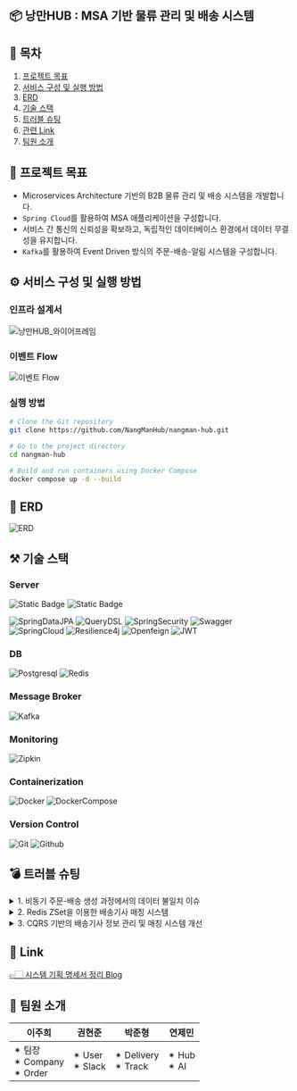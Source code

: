 ## 📦 낭만HUB : MSA 기반 물류 관리 및 배송 시스템


## 📄 목차
1. [프로젝트 목표](#📌-프로젝트-목표)   
2. [서비스 구성 및 실행 방법](#⚙️-서비스-구성-및-실행-방법)   
3. [ERD](#📐-ERD )   
4. [기술 스택](#⚒️-기술-스택)   
5. [트러블 슈팅](#💣-트러블-슈팅)
6. [관련 Link](#🔗-Link)
7. [팀원 소개](#👥-팀원-소개)

## 🎯 프로젝트 목표 
- Microservices Architecture 기반의 B2B 물류 관리 및 배송 시스템을 개발합니다.
- `Spring Cloud`를 활용하여 MSA 애플리케이션을 구성합니다.
- 서비스 간 통신의 신뢰성을 확보하고, 독립적인 데이터베이스 환경에서 데이터 무결성을 유지합니다.
- `Kafka`를 활용하여 Event Driven 방식의 주문-배송-알림 시스템을 구성합니다.

## ⚙️ 서비스 구성 및 실행 방법
### 인프라 설계서
![낭만HUB_와이어프레임](https://github.com/user-attachments/assets/33d6d343-53f8-4b00-ac46-dc82e1ef5402)
### 이벤트 Flow
![이벤트 Flow](https://github.com/user-attachments/assets/4e8f44b9-73f7-4701-aa07-0346bf13e3c5)
### 실행 방법
```bash
# Clone the Git repository
git clone https://github.com/NangManHub/nangman-hub.git

# Go to the project directory
cd nangman-hub

# Build and run containers using Docker Compose
docker compose up -d --build
```

## 📐 ERD 
![ERD](https://github.com/user-attachments/assets/6d09014c-fd4b-4613-8f18-55865e141193)

## ⚒️ 기술 스택 

### Server
![Static Badge](https://img.shields.io/badge/Java-17-blue)
![Static Badge](https://img.shields.io/badge/SpringBoot-3.4.0-green)

![SpringDataJPA](https://img.shields.io/badge/Spring%20Data%20JPA-6DB33F?style=for-the-badge)
![QueryDSL](https://img.shields.io/badge/QueryDSL-00B9F1?style=for-the-badge)
![SpringSecurity](https://img.shields.io/badge/spring%20security-6DB33F?style=for-the-badge)
![Swagger](https://img.shields.io/badge/-Swagger-6DB33F?style=for-the-badge)  
![SpringCloud](https://img.shields.io/badge/Spring%20Cloud-6DB33F?style=for-the-badge)
![Resilience4j](https://img.shields.io/badge/Resilience4j-00A2A2?style=for-the-badge)
![Openfeign](https://img.shields.io/badge/Openfeign-00A9FF?style=for-the-badge)
![JWT](https://img.shields.io/badge/JWT-000000?style=for-the-badge)

### DB  
![Postgresql](https://img.shields.io/badge/postgresql-4169E1?style=for-the-badge)
![Redis](https://img.shields.io/badge/redis-FF4438?style=for-the-badge)  

### Message Broker  
![Kafka](https://img.shields.io/badge/kafka-231F20?style=for-the-badge)

### Monitoring
![Zipkin](https://img.shields.io/badge/Zipkin-F7B83B?style=for-the-badge)  

### Containerization
![Docker](https://img.shields.io/badge/docker-2496ED?style=for-the-badge)
![DockerCompose](https://img.shields.io/badge/docker_compose-0A79D0?style=for-the-badge)

### Version Control  
![Git](https://img.shields.io/badge/git-F05032?style=for-the-badge)
![Github](https://img.shields.io/badge/github-181717?style=for-the-badge)  



## 💣 트러블 슈팅 
<details>
  <summary>1. 비동기 주문-배송 생성 과정에서의 데이터 불일치 이슈</summary>
  
  ### 문제 정의

  비동기적으로 주문과 배송을 처리하는 구조에서 다음과 같은 문제가 발생했습니다:
  
  1. 주문 생성 → Kafka를 통해 메시지 전송 → 배송 생성.
  2. 배송 생성 실패 시(예: 배송기사 없음, 허브 정보 부족 등) **이미 생성된 주문 데이터가 삭제되지 않는 문제** 발생.
  3. 이를 해결하기 위해 **보상 트랜잭션(Compensating Transaction)** 로직이 필요했습니다.

  ---

  ### 기술 선정

  Kafka의 에러 처리 패턴 중 서비스 요구 사항에 따라 Dead Letter Queue(DLQ) 방식을 도입했습니다:
  
  - **조건**:
    - 단순한 데이터 생성/삭제 중심의 로직.
    - 메시지 처리 순서 보장이 불필요.
  - **선택**:
    - DLQ를 사용해 에러 발생 시 메시지를 별도의 에러 토픽으로 전송 및 관리.

  ---

  ### 해결 과정

  1. **배송 생성 실패 이벤트 처리**  
     - 배송 생성 실패 시 **`delivery.create-fail`** 이벤트를 DLQ로 발송.
  
  2. **주문 데이터 롤백 처리**  
     - 주문 서비스에서 **`delivery.create-fail`** 이벤트 수신 후 관련 주문 데이터를 **Soft Delete** 방식으로 롤백.
  
  3. **확장 가능성**  
     - 슬랙(Slack) 알림 기능 추가로 배송 생성 실패를 실시간으로 관리자에게 알림.

  ---

  ### 결과

  - 분산 트랜잭션 환경에서 **데이터 일관성**을 유지하는 롤백 로직 구현.
  - Kafka DLQ 활용으로 비동기 데이터 불일치 문제를 효과적으로 해결.
  - 확장 가능성을 고려한 설계로 관리 효율성 및 안정성 향상.
  
</details>

<details>
  <summary>2. Redis ZSet을 이용한 배송기사 매칭 시스템</summary>
  
### 문제 정의

주문 생성 시, **대기 중인 배송거리**가 가장 짧은 배송기사에게 주문을 할당해야 한다. 이를 위해 **배송기사들의 남아있는 배송거리**를 실시간으로 계산하고 정렬하는 과정이 필요하다.

---

### 기술 선정

**Redis의 ZSet** 자료구조를 활용하여 가장 낮은 점수(대기 중인 배송거리)를 가진 배송기사를 빠르게 조회하고 매칭한다.

---

### 해결 과정

1. **ZSet을 이용한 배송기사 매칭**
    - ZSet은 점수(score)를 기준으로 데이터를 정렬하는 Redis의 자료구조다.
    - 각 배송기사의 **대기 중인 배송거리**를 점수로 저장하여, `ZRange` 명령어를 통해 가장 낮은 점수를 가진 배송기사를 빠르게 조회할 수 있다.
2. **Data Race 문제 발생**
    - Redis는 기본적으로 **Transaction**이 없기 때문에, 여러 쓰레드가 동시에 배송기사 매칭 로직에 접근할 경우 **Data Race**가 발생할 수 있다.
    - 예를 들어, 두 개의 주문이 동시에 처리되면 같은 배송기사가 중복으로 할당될 위험이 있다.
3. **Redis Lock을 활용한 해결**
    - Redis의 분산 락(Distributed Lock)을 적용하여 **배송기사 매칭 로직에 하나의 쓰레드만 접근**하도록 제어한다.
    - 이를 통해 Data Race 문제를 방지하고 **데이터의 일관성**을 유지할 수 있다.

---

### 최종 구조

- Redis ZSet → 대기 중인 배송거리로 배송기사 정렬
- Redis Lock → 단일 쓰레드 접근 제어
- 빠르고 안전한 **배송기사 매칭 로직** 구현

</details>

<details>
  <summary>3. CQRS 기반의 배송기사 정보 관리 및 매칭 시스템 개선</summary>

### **문제정의**

- **책임 분리:** 유저 서비스는 유저(배송기사)의 정보를 관리하고, 배송 서비스는 배송 담당자를 매칭하는 역할을 수행합니다.
- **오버헤드 발생:** 배송 서비스를 통해 새로운 배송을 생성할 때마다 유저 서비스로부터 모든 배송기사 정보를 조회해야 하는 비효율이 발생했습니다.

---

### **기술 선정 및 해결 과정**

1. **배송 서비스에 배송기사 정보 저장 테이블 추가**
    - 배송 서비스 내에 배송기사 정보를 조회할 수 있는 전용 테이블을 생성했습니다.
2. **이벤트 기반의 데이터 동기화**
    - 유저 서비스에서 **배송기사의 생성, 수정, 삭제 시 이벤트를 발행**합니다.
    - 배송 서비스는 해당 이벤트를 소비하여 **배송기사 정보 테이블**에 변경사항을 반영합니다.
3. **CQRS 패턴 적용**
    - **명령(Command):** 배송기사 정보의 생성 및 수정은 유저 서비스가 담당합니다.
    - **조회(Query):** 배송기사 매칭을 위한 정보는 배송 서비스의 로컬 DB를 통해 처리합니다.

---

### **결과**

- 배송 서비스가 배송기사 정보를 매칭할 때 **유저 서비스에 전체 데이터를 조회하지 않아도 되므로 성능이 크게 향상**되었습니다.
- 이벤트 기반의 데이터 동기화로 두 서비스 간의 책임 분리를 유지하면서도 효율적으로 데이터를 활용할 수 있게 되었습니다.
</details>


## 🔗 Link   
[👉🏻 시스템 기획 명세서 정리 Blog](https://zxxhe.tistory.com/22)


## 👥 팀원 소개   

| 이주희 | 권현준 | 박준형 | 연제민 |
| --- | --- | --- | --- |
| ✴︎ 팀장 <br> ✴︎ Company <br> ✴︎ Order | ✴︎ User <br> ✴︎ Slack | ✴︎ Delivery <br> ✴︎ Track | ✴︎ Hub <br> ✴︎ AI |